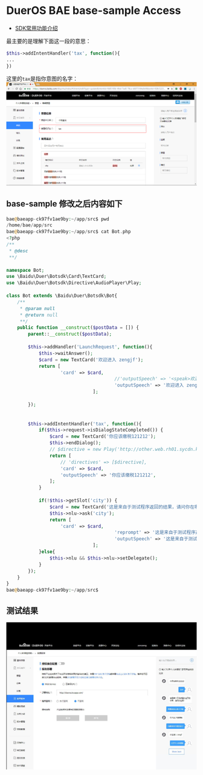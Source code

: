 # DuerOS BAE base-sample Access

* [SDK常用功能介绍](https://dueros.baidu.com/didp/doc/dueros-bot-platform/dbp-sdk/Common_Functions_php_markdown)

最主要的是理解下面这一段的意思：  
```PHP
$this->addIntentHandler('tax', function(){
...
})
```
这里的`tax`是指你意图的名字：  
![./image/BAE_ProVersion_HTTP_Intent_ACCESS.png](./image/BAE_ProVersion_HTTP_Intent_ACCESS.png)

## base-sample 修改之后内容如下

```PHP
bae@baeapp-ck97fv1ae9by:~/app/src$ pwd
/home/bae/app/src
bae@baeapp-ck97fv1ae9by:~/app/src$ cat Bot.php 
<?php
/**
 * @desc 
 **/

namespace Bot;
use \Baidu\Duer\Botsdk\Card\TextCard;
use \Baidu\Duer\Botsdk\Directive\AudioPlayer\Play;

class Bot extends \Baidu\Duer\Botsdk\Bot{
    /**
     * @param null
     * @return null
     **/
    public function __construct($postData = []) {
        parent::__construct($postData);

        $this->addHandler('LaunchRequest', function(){
            $this->waitAnswer();
            $card = new TextCard('欢迎进入 zengjf');
            return [
                    'card' => $card,
                                        //'outputSpeech' => '<speak>欢迎光临</speak>' 
                                        'outputSpeech' => '欢迎进入 zengjf',
                                ];

        });


        $this->addIntentHandler('tax', function(){
            if($this->request->isDialogStateCompleted()) {
                $card = new TextCard('你应该缴税121212');
                $this->endDialog();
                // $directive = new Play('http://other.web.rh01.sycdn.kuwo.cn/f2e1e2e47647e9644a1a736804ac1338/59de0d2c/resource/n2/9/66/3331052726.mp3'); 
                return [
                    // 'directives' => [$directive],
                    'card' => $card,
                    'outputSpeech' => '你应该缴税121212',
                ];
            }

            if(!$this->getSlot('city')) {
                $card = new TextCard('这是来自于测试程序返回的结果，请问你在哪？');
                $this->nlu->ask('city');
                return [
                    'card' => $card,
                                        'reprompt' => '这是来自于测试程序返回的结果，请问你在哪？',
                                        'outputSpeech' => '这是来自于测试程序返回的结果，请问你在哪？',
                                ];
            }else{
                $this->nlu && $this->nlu->setDelegate();
            }
        });
    }
}
bae@baeapp-ck97fv1ae9by:~/app/src$ 
```

## 测试结果

![./image/BAE_ProVersion_HTTP_Intent_ACCESS_Test.jpg](./image/BAE_ProVersion_HTTP_Intent_ACCESS_Test.jpg)
